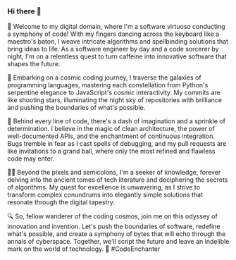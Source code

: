 ### Hi there 👋

🚀 Welcome to my digital domain, where I'm a software virtuoso conducting a symphony of code! With my fingers dancing across the keyboard like a maestro's baton, I weave intricate algorithms and spellbinding solutions that bring ideas to life. As a software engineer by day and a code sorcerer by night, I'm on a relentless quest to turn caffeine into innovative software that shapes the future.

🌌 Embarking on a cosmic coding journey, I traverse the galaxies of programming languages, mastering each constellation from Python's serpentine elegance to JavaScript's cosmic interactivity. My commits are like shooting stars, illuminating the night sky of repositories with brilliance and pushing the boundaries of what's possible.

🔮 Behind every line of code, there's a dash of imagination and a sprinkle of determination. I believe in the magic of clean architecture, the power of well-documented APIs, and the enchantment of continuous integration. Bugs tremble in fear as I cast spells of debugging, and my pull requests are like invitations to a grand ball, where only the most refined and flawless code may enter.

🧙‍♂️ Beyond the pixels and semicolons, I'm a seeker of knowledge, forever delving into the ancient tomes of tech literature and deciphering the secrets of algorithms. My quest for excellence is unwavering, as I strive to transform complex conundrums into elegantly simple solutions that resonate through the digital tapestry.

🔍 So, fellow wanderer of the coding cosmos, join me on this odyssey of innovation and invention. Let's push the boundaries of software, redefine what's possible, and create a symphony of bytes that will echo through the annals of cyberspace. Together, we'll script the future and leave an indelible mark on the world of technology. 🌟 #CodeEnchanter

